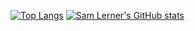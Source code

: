 [![Top Langs](https://github-readme-stats.vercel.app/api/top-langs/?username=SamL98&exclude_repos=models,RefineNet,py-faster-rcnn,lcthw-book&layout=compact&theme=onedark)](https://github.com/anuraghazra/github-readme-stats)
[![Sam Lerner's GitHub stats](https://github-readme-stats.vercel.app/api?username=SamL98&theme=onedark)](https://github.com/anuraghazra/github-readme-stats)
